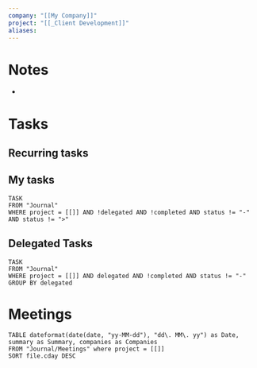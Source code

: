 ```yaml
---
company: "[[My Company]]"
project: "[[_Client Development]]"
aliases: 
---
```


# Notes

- 


# Tasks
## Recurring tasks




## My tasks 

```dataview
TASK
FROM "Journal"
WHERE project = [[]] AND !delegated AND !completed AND status != "-" AND status != ">"
```


## Delegated Tasks

```dataview
TASK
FROM "Journal"
WHERE project = [[]] AND delegated AND !completed AND status != "-" 
GROUP BY delegated
```

# Meetings

```dataview
TABLE dateformat(date(date, "yy-MM-dd"), "dd\. MM\. yy") as Date, summary as Summary, companies as Companies
FROM "Journal/Meetings" where project = [[]]
SORT file.cday DESC
```